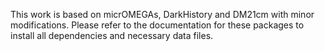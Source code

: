 This work is based on micrOMEGAs, DarkHistory and DM21cm with minor modifications. Please refer to the documentation for these packages to install all dependencies and necessary data files.
